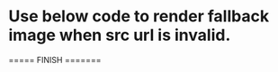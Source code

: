 Use below code to render fallback image when src url is invalid.
========================================================================
<!--
<img 
src="InvalidImageurl" 
onerror="this.onerror=null; 
this.src='https://placeimg.com/200/300/animals';">
-->
===== FINISH =======
